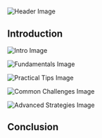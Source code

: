 # 


![Header Image](https://fal.media/files/panda/oyjIjtniy-fSvK-ejKHMa.png)

## Introduction


![Intro Image](https://fal.media/files/elephant/HoY7fJvipKCZPLjuVEcR8.png)

<a href=".html"></a>

![Fundamentals Image](https://fal.media/files/tiger/3PIhRvj_3PM-OwI-n3vJx.png)

<a href=".html"></a>

![Practical Tips Image](https://fal.media/files/lion/n7xuufY-RZLNU_m0pQ1Sg.png)

<a href=".html"></a>

![Common Challenges Image](https://fal.media/files/kangaroo/Rg9E7sF4etrQSo33cnmKg.png)

<a href=".html"></a>

![Advanced Strategies Image](https://fal.media/files/kangaroo/z7T3IhdSI9tBryfIqkpRH.png)

## Conclusion

